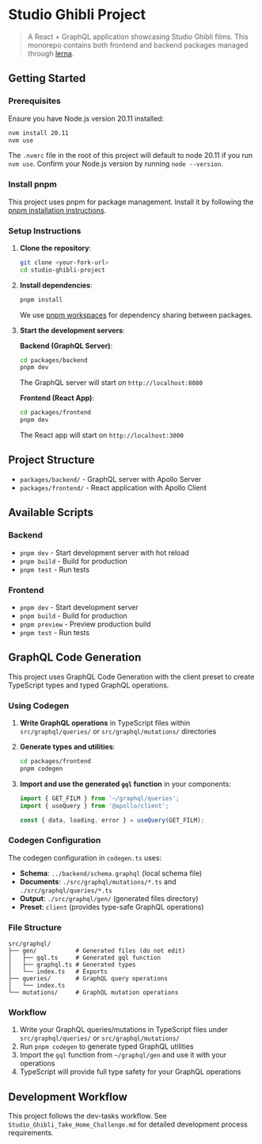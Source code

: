 # Studio Ghibli Project

> A React + GraphQL application showcasing Studio Ghibli films. This monorepo contains both frontend and backend packages managed through [lerna](https://github.com/lerna/lerna).

## Getting Started

### Prerequisites

Ensure you have Node.js version 20.11 installed:

```bash
nvm install 20.11
nvm use
```

The `.nvmrc` file in the root of this project will default to node 20.11 if you run `nvm use`.
Confirm your Node.js version by running `node --version`.

### Install pnpm

This project uses pnpm for package management. Install it by following the [pnpm installation instructions](https://pnpm.io/installation).

### Setup Instructions

1. **Clone the repository**:

   ```bash
   git clone <your-fork-url>
   cd studio-ghibli-project
   ```

2. **Install dependencies**:

   ```bash
   pnpm install
   ```

   We use [pnpm workspaces](https://pnpm.io/workspaces) for dependency sharing between packages.

3. **Start the development servers**:

   **Backend (GraphQL Server)**:

   ```bash
   cd packages/backend
   pnpm dev
   ```

   The GraphQL server will start on `http://localhost:8080`

   **Frontend (React App)**:

   ```bash
   cd packages/frontend
   pnpm dev
   ```

   The React app will start on `http://localhost:3000`

## Project Structure

- `packages/backend/` - GraphQL server with Apollo Server
- `packages/frontend/` - React application with Apollo Client

## Available Scripts

### Backend

- `pnpm dev` - Start development server with hot reload
- `pnpm build` - Build for production
- `pnpm test` - Run tests

### Frontend

- `pnpm dev` - Start development server
- `pnpm build` - Build for production
- `pnpm preview` - Preview production build
- `pnpm test` - Run tests

## GraphQL Code Generation

This project uses GraphQL Code Generation with the client preset to create TypeScript types and typed GraphQL operations.

### Using Codegen

1. **Write GraphQL operations** in TypeScript files within `src/graphql/queries/` or `src/graphql/mutations/` directories
2. **Generate types and utilities**:
   ```bash
   cd packages/frontend
   pnpm codegen
   ```
3. **Import and use the generated `gql` function** in your components:

   ```typescript
   import { GET_FILM } from '~/graphql/queries';
   import { useQuery } from '@apollo/client';

   const { data, loading, error } = useQuery(GET_FILM);
   ```

### Codegen Configuration

The codegen configuration in `codegen.ts` uses:

- **Schema**: `../backend/schema.graphql` (local schema file)
- **Documents**: `./src/graphql/mutations/*.ts` and `./src/graphql/queries/*.ts`
- **Output**: `./src/graphql/gen/` (generated files directory)
- **Preset**: `client` (provides type-safe GraphQL operations)

### File Structure

```
src/graphql/
├── gen/           # Generated files (do not edit)
│   ├── gql.ts     # Generated gql function
│   ├── graphql.ts # Generated types
│   └── index.ts   # Exports
├── queries/       # GraphQL query operations
│   └── index.ts
└── mutations/     # GraphQL mutation operations
```

### Workflow

1. Write your GraphQL queries/mutations in TypeScript files under `src/graphql/queries/` or `src/graphql/mutations/`
2. Run `pnpm codegen` to generate typed GraphQL utilities
3. Import the `gql` function from `~/graphql/gen` and use it with your operations
4. TypeScript will provide full type safety for your GraphQL operations

## Development Workflow

This project follows the dev-tasks workflow. See `Studio_Ghibli_Take_Home_Challenge.md` for detailed development process requirements.
